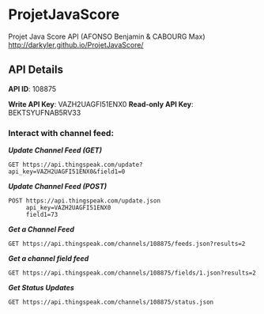 # ProjetJavaScore
Projet Java Score API (AFONSO Benjamin &amp; CABOURG Max)
http://darkyler.github.io/ProjetJavaScore/

## API Details

**API ID**: 108875

**Write API Key**: VAZH2UAGFI51ENX0
**Read-only API Key**: BEKTSYUFNAB5RV33

### Interact with channel feed:

***Update Channel Feed (GET)***

```
GET https://api.thingspeak.com/update?api_key=VAZH2UAGFI51ENX0&field1=0
```

***Update Channel Feed (POST)***

```
POST https://api.thingspeak.com/update.json
     api_key=VAZH2UAGFI51ENX0
     field1=73
```


***Get a Channel Feed***

```
GET https://api.thingspeak.com/channels/108875/feeds.json?results=2
```

***Get a channel field feed***

```
GET https://api.thingspeak.com/channels/108875/fields/1.json?results=2
```

***Get Status Updates***
```
GET https://api.thingspeak.com/channels/108875/status.json
```
